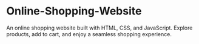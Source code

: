 # Online-Shopping-Website
An online shopping website built with HTML, CSS, and JavaScript. Explore products, add to cart, and enjoy a seamless shopping experience.
